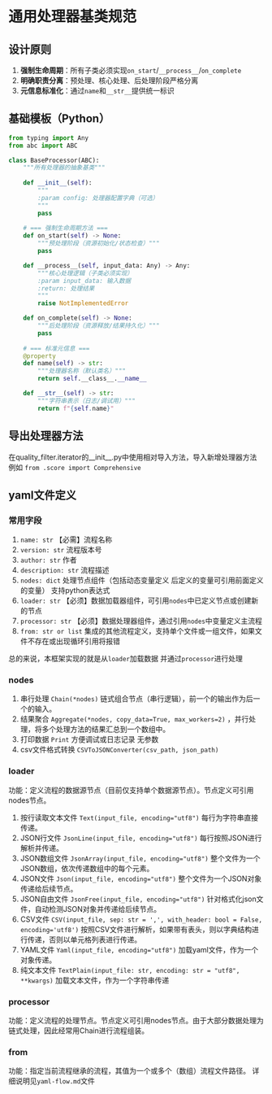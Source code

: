 # 通用处理器基类规范

## 设计原则
1. **强制生命周期**：所有子类必须实现`on_start`/`__process__`/`on_complete`
2. **明确职责分离**：预处理、核心处理、后处理阶段严格分离
3. **元信息标准化**：通过`name`和`__str__`提供统一标识

## 基础模板（Python）

```python
from typing import Any
from abc import ABC

class BaseProcessor(ABC):
    """所有处理器的抽象基类"""
    
    def __init__(self):
        """
        :param config: 处理器配置字典（可选）
        """
        pass
    
    # === 强制生命周期方法 ===
    def on_start(self) -> None:
        """预处理阶段（资源初始化/状态检查）"""
        pass

    def __process__(self, input_data: Any) -> Any:
        """核心处理逻辑（子类必须实现）
        :param input_data: 输入数据
        :return: 处理结果
        """
        raise NotImplementedError

    def on_complete(self) -> None:
        """后处理阶段（资源释放/结果持久化）"""
        pass
    
    # === 标准元信息 ===
    @property
    def name(self) -> str:
        """处理器名称（默认类名）"""
        return self.__class__.__name__

    def __str__(self) -> str:
        """字符串表示（日志/调试用）"""
        return f"{self.name}"
```

## 导出处理器方法

在quality_filter.iterator的__init__.py中使用相对导入方法，导入新增处理器方法
例如 `from .score import Comprehensive`


## yaml文件定义

### 常用字段
1. `name: str` 【必需】流程名称
2. `version: str` 流程版本号
3. `author: str` 作者
4. `description: str` 流程描述
5. `nodes: dict` 处理节点组件（包括动态变量定义 后定义的变量可引用前面定义的变量） 支持python表达式
6. `loader: str` 【必须】数据加载器组件，可引用`nodes`中已定义节点或创建新的节点
7. `processor: str` 【必须】数据处理器组件，通过引用`nodes`中变量定义主流程
8. `from: str or list` 集成的其他流程定义，支持单个文件或一组文件，如果文件不存在或出现循环引用将报错

总的来说，本框架实现的就是从`loader`加载数据 并通过`processor`进行处理

### nodes
1. 串行处理 `Chain(*nodes)` 链式组合节点（串行逻辑），前一个的输出作为后一个的输入。
2. 结果聚合 `Aggregate(*nodes, copy_data=True, max_workers=2)` ，并行处理，将多个处理方法的结果汇总到一个数组中。
3. 打印数据 `Print` 方便调试或日志记录 无参数
4. csv文件格式转换 `CSVToJSONConverter(csv_path, json_path)`

### loader
功能：定义流程的数据源节点（目前仅支持单个数据源节点）。节点定义可引用nodes节点。
1. 按行读取文本文件 `Text(input_file, encoding="utf8")` 每行为字符串直接传递。
2. JSON行文件 `JsonLine(input_file, encoding="utf8")` 每行按照JSON进行解析并传递。
3. JSON数组文件 `JsonArray(input_file, encoding="utf8")` 整个文件为一个JSON数组，依次传递数组中的每个元素。
4. JSON文件 `Json(input_file, encoding="utf8")` 整个文件为一个JSON对象传递给后续节点。
5. JSON自由文件 `JsonFree(input_file, encoding="utf8")` 针对格式化json文件，自动检测JSON对象并传递给后续节点。
6. CSV文件 `CSV(input_file, sep: str = ',', with_header: bool = False, encoding='utf8')` 按照CSV文件进行解析，如果带有表头，则以字典结构进行传递，否则以单元格列表进行传递。
7. YAML文件 `Yaml(input_file, encoding="utf8")` 加载yaml文件，作为一个对象传递。
8. 纯文本文件 `TextPlain(input_file: str, encoding: str = "utf8", **kwargs)` 加载文本文件，作为一个字符串传递

### processor
功能：定义流程的处理节点。节点定义可引用nodes节点。由于大部分数据处理为链式处理，因此经常用Chain进行流程组装。


### from
功能：指定当前流程继承的流程，其值为一个或多个（数组）流程文件路径。
详细说明见`yaml-flow.md`文件